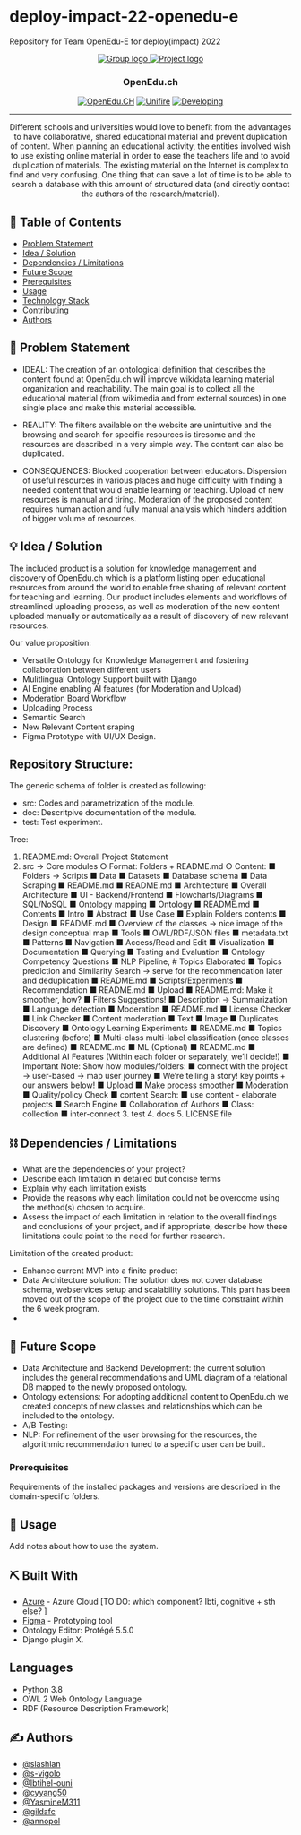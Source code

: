 # deploy-impact-22-openedu-e
Repository for Team OpenEdu-E for deploy(impact) 2022

<p align="center">
  <a href="" rel="noopener">
 <img src="https://user-images.githubusercontent.com/37207832/202691843-84df34e0-180e-40ee-b70d-5a2b37bb5ea2.png" alt="Group logo">
 <img src="https://user-images.githubusercontent.com/37207832/199510757-5fde0b18-bd73-49bc-8c32-1a8827dcdf81.png" alt="Project logo">


</a>
</p>
<h3 align="center">OpenEdu.ch</h3>

<div align="center">

  [![OpenEdu.CH](https://img.shields.io/badge/project-OpenEdu-orange.svg)](http://openedu.ch) 
  [![Unifire](https://img.shields.io/badge/team-Unifire-orange.svg)](http://openedu.ch) 
  [![Developing](https://img.shields.io/badge/status-Dev-orange.svg)](http://openedu.ch) 

</div>

---

<p align="center"> 
Different schools and universities would love to benefit from the advantages to have collaborative, shared educational material and prevent duplication of content. When planning an educational activity, the entities involved wish to use existing online material in order to ease the teachers life and to avoid duplication of materials. The existing material on the Internet is complex to find and very confusing. One thing that can save a lot of time is to be able to search a database with this amount of structured data (and directly contact the authors of the research/material).
<br> 
</p>

## 📝 Table of Contents
- [Problem Statement](#problem_statement)
- [Idea / Solution](#idea)
- [Dependencies / Limitations](#limitations)
- [Future Scope](#future_scope)
- [Prerequisites](#prerequisites)
- [Usage](#usage)
- [Technology Stack](#tech_stack)
- [Contributing](../CONTRIBUTING.md)
- [Authors](#authors)

## 🧐 Problem Statement <a name = "problem_statement"></a>

- IDEAL: The creation of an ontological definition that describes the content found at OpenEdu.ch will improve wikidata learning material organization and reachability. The main goal is to collect all the educational material (from wikimedia and from external sources) in one single place and make this material accessible. 

- REALITY: The filters available on the website are unintuitive and the browsing and search for specific resources is tiresome and the resources are described in a very simple way. The content can also be duplicated.   

- CONSEQUENCES: Blocked cooperation between educators. Dispersion of useful resources in various places and huge difficulty with finding a needed content that would enable learning or teaching. Upload of new resources is manual and tiring. Moderation of the proposed content requires human action and fully manual analysis which hinders addition of bigger volume of resources.

## 💡 Idea / Solution <a name = "idea"></a>
The included product is a solution for knowledge management and discovery of OpenEdu.ch which is a platform listing open educational resources from around the world to enable free sharing of relevant content for teaching and learning. 
Our product includes elements and workflows of streamlined uploading process, as well as moderation of the new content uploaded manually or automatically as a result of discovery of new relevant resources.  

Our value proposition:
- Versatile Ontology for Knowledge Management and fostering collaboration between different users 
- Mulitlingual Ontology Support built with Django 
- AI Engine enabling AI features (for Moderation and Upload) 
- Moderation Board Workflow
- Uploading Process 
- Semantic Search
- New Relevant Content sraping
- Figma Prototype with UI/UX Design.


## Repository Structure: 
The generic schema of folder is created as following:
- src: Codes and parametrization of the module.
- doc: Descritpive documentation of the module.
- test: Test experiment.  

Tree:
1.	README.md: Overall Project Statement 
2.	src → Core modules
    ○	Format: Folders + README.md
    ○	Content:
    ■	Folders → Scripts
    ■	Data
      ■	Datasets
      ■	Database schema
      ■	Data Scraping
      ■	README.md
    ■	README.md 
    ■	Architecture
      ■	Overall Architecture
      ■	UI - Backend/Frontend
      ■	Flowcharts/Diagrams
      ■	SQL/NoSQL
      ■	Ontology mapping
    ■	Ontology
      ■	README.md
      ■	Contents
      ■	Intro
        ■	Abstract
      ■	Use Case
      ■	Explain Folders contents
      ■	Design
      ■	README.md
      ■	Overview of the classes → nice image of the design conceptual map
      ■	Tools
      ■	OWL/RDF/JSON files
      ■	metadata.txt
      ■	Patterns
      ■	Navigation
      ■	Access/Read and Edit
      ■	Visualization
      ■	Documentation
      ■	Querying
    ■	Testing and Evaluation
      ■	Ontology Competency Questions 
    ■	NLP Pipeline, # Topics Elaborated
    ■	Topics prediction and Similarity Search → serve for the recommendation later and deduplication
      ■	README.md
      ■	Scripts/Experiments
      ■	Recommendation
      ■	README.md
    ■	Upload
      ■	README.md: Make it smoother, how?
      ■	Filters Suggestions!
      ■	Description → Summarization
      ■	Language detection
    ■	Moderation
      ■	README.md
      ■	License Checker
      ■	Link Checker
      ■	Content moderation
      ■	Text
      ■	Image
      ■	Duplicates Discovery
      ■	Ontology Learning Experiments
      ■	README.md
    ■	Topics clustering (before)
      ■	Multi-class multi-label classification (once classes are defined)
      ■	README.md
    ■	ML (Optional)
      ■	README.md 
    ■	Additional AI Features (Within each folder or separately, we’ll decide!)
      ■	Important Note: Show how modules/folders:
      ■	connect with the project → user-based → map user journey
      ■	We’re telling a story! key points + our answers below!
    ■	Upload
      ■	Make process smoother
    ■	Moderation
    ■	  Quality/policy Check
    ■	content Search:
    ■	use content - elaborate projects
    ■	Search Engine
    ■	Collaboration of Authors
    ■	Class: collection
    ■	inter-connect
    3.	test
    4.	docs
    5.	LICENSE file



## ⛓️ Dependencies / Limitations <a name = "limitations"></a>
- What are the dependencies of your project?
- Describe each limitation in detailed but concise terms
- Explain why each limitation exists
- Provide the reasons why each limitation could not be overcome using the method(s) chosen to acquire.
- Assess the impact of each limitation in relation to the overall findings and conclusions of your project, and if 
appropriate, describe how these limitations could point to the need for further research.

Limitation of the created product:
- Enhance current MVP into a finite product
- Data Architecture solution: The solution does not cover database schema, webservices setup and scalability solutions. This part has been moved out of the scope of the project due to the time constraint within the 6 week program. 
- 


## 🚀 Future Scope <a name = "future_scope"></a>
- Data Architecture and Backend Development: the current solution includes the general recommendations and UML diagram of a relational DB mapped to the newly proposed ontology. 
- Ontology extensions:  For adopting additional content to OpenEdu.ch we created concepts of new classes and relationships which can be included to the ontology.
- A/B Testing: 
- NLP: For refinement of the user browsing for the resources, the algorithmic recommendation tuned to a specific user can be built.   

### Prerequisites
Requirements of the installed packages and versions are described in the domain-specific folders. 

## 🎈 Usage <a name="usage"></a>
Add notes about how to use the system.

## ⛏️ Built With <a name = "tech_stack"></a>
- [Azure](https://https://portal.azure.com/) - Azure Cloud [TO DO: which component? Ibti, cognitive + sth else? ]
- [Figma](https://nodejs.org/en/) - Prototyping tool
- Ontology Editor: Protégé 5.5.0
- Django plugin X.

## Languages
- Python 3.8
- OWL 2 Web Ontology Language
- RDF (Resource Description Framework)

## ✍️ Authors <a name = "authors"></a>
- [@slashlan](https://github.com/slashlan)
- [@s-vigolo](https://github.com/s-vigolo)
- [@Ibtihel-ouni](https://github.com/Ibtihel-ouni)
- [@cyyang50](https://github.com/cyyang50)
- [@YasmineM311](https://github.com/YasmineM311)
- [@gildafc](https://github.com/gildafc)
- [@annopol](https://github.com/annopol)
